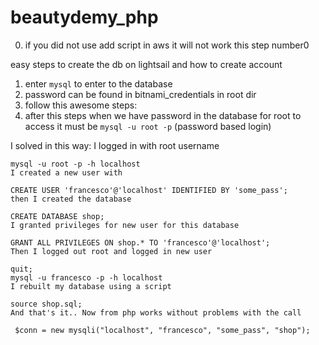 # beautydemy_php

0. if you did not use add script in aws it will not work this step number0

easy steps to create the db on lightsail and how to create account

1. enter ```mysql``` to enter to the database
2. password can be found in bitnami_credentials in root dir
3. follow this awesome steps:
4. after this steps when we have password in the database for root to access it must be ```mysql -u root -p``` (password based login)


I solved in this way: I logged in with root username
```steps
mysql -u root -p -h localhost
I created a new user with

CREATE USER 'francesco'@'localhost' IDENTIFIED BY 'some_pass';
then I created the database

CREATE DATABASE shop;
I granted privileges for new user for this database

GRANT ALL PRIVILEGES ON shop.* TO 'francesco'@'localhost';
Then I logged out root and logged in new user

quit;
mysql -u francesco -p -h localhost
I rebuilt my database using a script

source shop.sql;
And that's it.. Now from php works without problems with the call

 $conn = new mysqli("localhost", "francesco", "some_pass", "shop");
```
